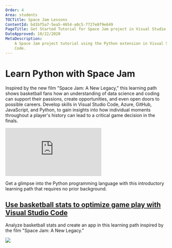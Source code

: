```yaml
---
Order: 4
Area: students
TOCTitle: Space Jam Lessons
ContentId: bd1bf5a7-5ea5-4654-a0c5-7727e8f9e649
PageTitle: Get Started Tutorial for Space Jam project in Visual Studio Code
DateApproved: 10/22/2020
MetaDescription:
    A Space Jam project tutorial using the Python extension in Visual Studio
    Code.
---
```


# Learn Python with Space Jam

Inspired by the new film "Space Jam: A New Legacy," this learning path shows
basketball fans how an understanding of data science and coding can support
their passions, create opportunities, and even open doors to possible careers.
Develop skills in Visual Studio Code, Azure, GitHub, JavaScript, and Python, to
gain insights into how individual moments throughout a player's history can lead
to a critical game decision in the finals.

<iframe src="https://www.youtube-nocookie.com/embed/pXkIIzihEYM" frameborder="0" allow="accelerometer; autoplay; encrypted-media; gyroscope; picture-in-picture" allowfullscreen title="Learn to code with Space Jam"></iframe>

Get a glimpse into the Python programming language with this introductory
learning path that requires no prior background.

<div class="module">
    <div class="info">
        <a href="HTTPS://learn.microsoft.com/training/paths/optimize-basketball-games-with-machine-learning/?WT.mc_id=LearnDrG-c9-niner&WT.mc_id=SpaceJam_Learn_-all-cxa"><h2 class="title faux-h3">Use basketball stats to optimize game play with Visual Studio Code</h2></a>
    </div>
    <p class="description">Analyze basketball stats and create an app in this learning path inspired by the film "Space Jam: A New Legacy."</p>
    <a href="HTTPS://learn.microsoft.com/training/paths/optimize-basketball-games-with-machine-learning/?WT.mc_id=LearnDrG-c9-niner&WT.mc_id=SpaceJam_Learn_-all-cxa" title="Space Jam module">
        <img src="/assets/learn/students/spacejam-python/spacejam-python.png" aria-hidden="true" class="thumb"/>
    </a>
</div><br/>
